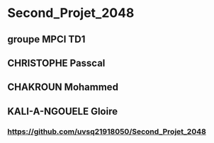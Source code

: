 # Second_Projet_2048
## groupe MPCI TD1
## CHRISTOPHE Passcal
## CHAKROUN Mohammed
## KALI-A-NGOUELE Gloire
### https://github.com/uvsq21918050/Second_Projet_2048
